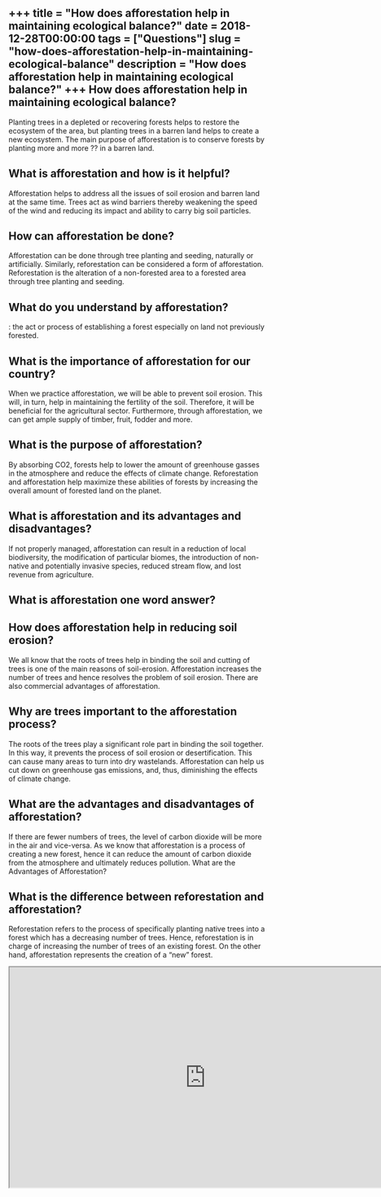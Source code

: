 +++
title = "How does afforestation help in maintaining ecological balance?"
date = 2018-12-28T00:00:00
tags = ["Questions"]
slug = "how-does-afforestation-help-in-maintaining-ecological-balance"
description = "How does afforestation help in maintaining ecological balance?"
+++
How does afforestation help in maintaining ecological balance?
--------------------------------------------------------------

Planting trees in a depleted or recovering forests helps to restore the ecosystem of the area, but planting trees in a barren land helps to create a new ecosystem. The main purpose of afforestation is to conserve forests by planting more and more ?? in a barren land.

What is afforestation and how is it helpful?
--------------------------------------------

Afforestation helps to address all the issues of soil erosion and barren land at the same time. Trees act as wind barriers thereby weakening the speed of the wind and reducing its impact and ability to carry big soil particles.

How can afforestation be done?
------------------------------

Afforestation can be done through tree planting and seeding, naturally or artificially. Similarly, reforestation can be considered a form of afforestation. Reforestation is the alteration of a non-forested area to a forested area through tree planting and seeding.

What do you understand by afforestation?
----------------------------------------

: the act or process of establishing a forest especially on land not previously forested.

What is the importance of afforestation for our country?
--------------------------------------------------------

When we practice afforestation, we will be able to prevent soil erosion. This will, in turn, help in maintaining the fertility of the soil. Therefore, it will be beneficial for the agricultural sector. Furthermore, through afforestation, we can get ample supply of timber, fruit, fodder and more.

What is the purpose of afforestation?
-------------------------------------

By absorbing CO2, forests help to lower the amount of greenhouse gasses in the atmosphere and reduce the effects of climate change. Reforestation and afforestation help maximize these abilities of forests by increasing the overall amount of forested land on the planet.

What is afforestation and its advantages and disadvantages?
-----------------------------------------------------------

If not properly managed, afforestation can result in a reduction of local biodiversity, the modification of particular biomes, the introduction of non-native and potentially invasive species, reduced stream flow, and lost revenue from agriculture.

What is afforestation one word answer?
--------------------------------------

How does afforestation help in reducing soil erosion?
-----------------------------------------------------

We all know that the roots of trees help in binding the soil and cutting of trees is one of the main reasons of soil-erosion. Afforestation increases the number of trees and hence resolves the problem of soil erosion. There are also commercial advantages of afforestation.

Why are trees important to the afforestation process?
-----------------------------------------------------

The roots of the trees play a significant role part in binding the soil together. In this way, it prevents the process of soil erosion or desertification. This can cause many areas to turn into dry wastelands. Afforestation can help us cut down on greenhouse gas emissions, and, thus, diminishing the effects of climate change.

What are the advantages and disadvantages of afforestation?
-----------------------------------------------------------

If there are fewer numbers of trees, the level of carbon dioxide will be more in the air and vice-versa. As we know that afforestation is a process of creating a new forest, hence it can reduce the amount of carbon dioxide from the atmosphere and ultimately reduces pollution. What are the Advantages of Afforestation?

What is the difference between reforestation and afforestation?
---------------------------------------------------------------

Reforestation refers to the process of specifically planting native trees into a forest which has a decreasing number of trees. Hence, reforestation is in charge of increasing the number of trees of an existing forest. On the other hand, afforestation represents the creation of a “new” forest.

<iframe allow="accelerometer; autoplay; clipboard-write; encrypted-media; gyroscope; picture-in-picture" allowfullscreen="" class="__youtube_prefs__  epyt-is-override  no-lazyload" data-no-lazy="1" data-origheight="433" data-origwidth="770" data-skipgform_ajax_framebjll="" height="433" id="_ytid_42174" loading="lazy" src="https://www.youtube.com/embed/xc0_t4BuBms?enablejsapi=1&autoplay=0&cc_load_policy=0&cc_lang_pref=&iv_load_policy=1&loop=0&modestbranding=0&rel=1&fs=1&playsinline=0&autohide=2&theme=dark&color=red&controls=1&" title="YouTube player" width="770"></iframe>